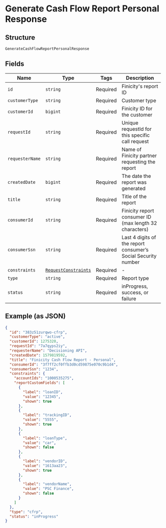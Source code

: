 
# Generate Cash Flow Report Personal Response

## Structure

`GenerateCashFlowReportPersonalResponse`

## Fields

| Name | Type | Tags | Description |
|  --- | --- | --- | --- |
| `id` | `string` | Required | Finicity's report ID |
| `customerType` | `string` | Required | Customer type |
| `customerId` | `bigint` | Required | Finicity ID for the customer |
| `requestId` | `string` | Required | Unique requestId for this specific call request |
| `requesterName` | `string` | Required | Name of Finicity partner requesting the report |
| `createdDate` | `bigint` | Required | The date the report was generated |
| `title` | `string` | Required | Title of the report |
| `consumerId` | `string` | Required | Finicity report consumer ID (max length 32 characters) |
| `consumerSsn` | `string` | Required | Last 4 digits of the report consumer’s Social Security number |
| `constraints` | [`RequestConstraints`](../../doc/models/request-constraints.md) | Required | - |
| `type` | `string` | Required | Report type |
| `status` | `string` | Required | inProgress, success, or failure |

## Example (as JSON)

```json
{
  "id": "383z51zurqwo-cfrp",
  "customerType": "active",
  "customerId": 1275320,
  "requestId": "7a7qyps2iy",
  "requesterName": "Decisioning API",
  "createdDate": 1579819592,
  "title": "Finicity Cash Flow Report - Personal",
  "consumerId": "3f7ff2cf0ffb3d0cd59875e070c9b1d4",
  "consumerSsn": "1234",
  "constraints": {
    "accountIds": "1000535275",
    "reportCustomFields": [
      {
        "label": "loanID",
        "value": "12345",
        "shown": true
      },
      {
        "label": "trackingID",
        "value": "5555",
        "shown": true
      },
      {
        "label": "loanType",
        "value": "car",
        "shown": false
      },
      {
        "label": "vendorID",
        "value": "1613aa23",
        "shown": true
      },
      {
        "label": "vendorName",
        "value": "PSC Finance",
        "shown": false
      }
    ]
  },
  "type": "cfrp",
  "status": "inProgress"
}
```

